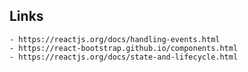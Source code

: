 Links
-----

    - https://reactjs.org/docs/handling-events.html
    - https://react-bootstrap.github.io/components.html
    - https://reactjs.org/docs/state-and-lifecycle.html
